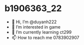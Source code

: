 # b1906363_22
- 👋 Hi, I’m @duyanh222
- 👀 I’m interested in game
- 🌱 I’m currently learning ct299
- 📫 How to reach me 0783902907
<!---
duyanh222/duyanh222 is a ✨ special ✨ repository because its `README.md` (this file) appears on your GitHub profile.
You can click the Preview link to take a look at your changes.
--->

